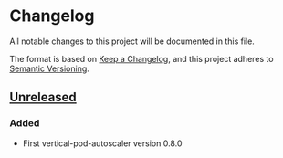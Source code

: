 # Changelog

All notable changes to this project will be documented in this file.

The format is based on [Keep a Changelog](https://keepachangelog.com/en/1.0.0/),
and this project adheres to [Semantic Versioning](https://semver.org/spec/v2.0.0.html).

## [Unreleased]

### Added

- First vertical-pod-autoscaler version 0.8.0

[Unreleased]: https://github.com/giantswarm/vertical-pod-autoscaler-app/tree/master
